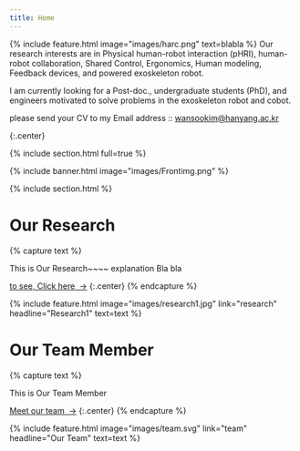 ```yaml
---
title: Home
---
```


{%
  include feature.html
  image="images/harc.png"
  text=blabla
%}
Our research interests are in Physical human-robot interaction (pHRI), human-robot collaboration, Shared Control, Ergonomics, Human modeling, Feedback devices, and powered exoskeleton robot.

I am currently looking for a Post-doc., undergraduate students (PhD), and engineers motivated to solve problems in the exoskeleton robot and cobot.

please send your CV to my Email address :: wansookim@hanyang.ac.kr

{:.center}

{% include section.html full=true %}

{% include banner.html image="images/Frontimg.png" %}

{% include section.html %}





# Our Research

{% capture text %}

This is Our Research~~~~ explanation Bla bla

[to see, Click here &nbsp;→](research)
{:.center}
{% endcapture %}

{%
  include feature.html
  image="images/research1.jpg"
  link="research"
  headline="Research1"
  text=text
%}




# Our Team Member
{% capture text %}

This is Our Team Member

[Meet our team &nbsp;→](team)
{:.center}
{% endcapture %}

{%
  include feature.html
  image="images/team.svg"
  link="team"
  headline="Our Team"
  text=text
%} 






<!-- {% capture text %}

Our group is fully commited to open science, such as open source softwares/packages, public datasets, open access publications. We believe open science can lead to impactful big science.

[Visit our open science portal &nbsp;→](OpenScience)
{:.center}
{% endcapture %}

{%
  include feature.html
  image="images/open.svg"
  link="resources"
  headline="Our Resources"
  text=text
%}

-->
